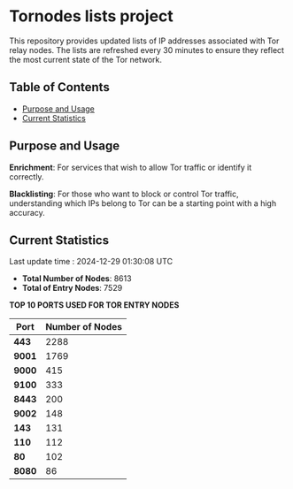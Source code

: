 # Tornodes lists project

This repository provides updated lists of IP addresses associated with Tor relay nodes. The lists are refreshed every 30 minutes to ensure they reflect the most current state of the Tor network.

## Table of Contents

- [Purpose and Usage](#purpose-and-usage)
- [Current Statistics](#current-statistics)


## Purpose and Usage

**Enrichment**: For services that wish to allow Tor traffic or identify it correctly.

**Blacklisting**: For those who want to block or control Tor traffic, understanding which IPs belong to Tor can be a starting point with a high accuracy.

## Current Statistics

Last update time : 2024-12-29 01:30:08 UTC

- **Total Number of Nodes**: 8613
- **Total of Entry Nodes**: 7529

**TOP 10 PORTS USED FOR TOR ENTRY NODES**

| **Port** | **Number of Nodes** |
|------|-----------------|
| **443**   | 2288  |
| **9001**   | 1769  |
| **9000**   | 415  |
| **9100**   | 333  |
| **8443**   | 200  |
| **9002**   | 148  |
| **143**   | 131  |
| **110**   | 112  |
| **80**   | 102  |
| **8080**   | 86  |

